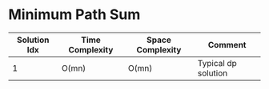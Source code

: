# Minimum Path Sum

| Solution Idx | Time Complexity | Space Complexity | Comment             |
| ------------ | --------------- | ---------------- | ------------------- |
| 1            | O(mn)           | O(mn)            | Typical dp solution |
